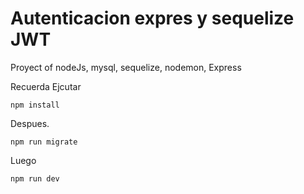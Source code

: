 # Autenticacion expres y sequelize JWT
Proyect  of nodeJs, mysql, sequelize,  nodemon, Express

Recuerda Ejcutar

```
npm install

```

Despues.

```
npm run migrate

```

Luego

```
npm run dev

```
